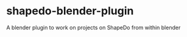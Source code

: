 shapedo-blender-plugin
======================

A blender plugin to work on projects on ShapeDo from within blender
